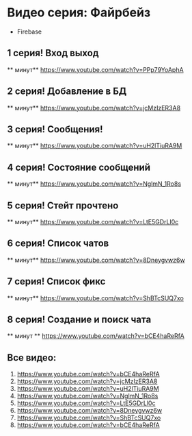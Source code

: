 # Видео серия: Файрбейз
- Firebase

## 1 серия! Вход выход

** минут**
https://www.youtube.com/watch?v=PPp79YoAphA

## 2 серия! Добавление в БД

** минут**
https://www.youtube.com/watch?v=jcMzIzER3A8

## 3 серия! Сообщения!

** минут**
https://www.youtube.com/watch?v=uH2lTiuRA9M

## 4 серия! Состояние сообщений

** минут**
https://www.youtube.com/watch?v=NglmN_1Ro8s

## 5 серия! Стейт прочтено

** минут**
https://www.youtube.com/watch?v=LtE5GDrLl0c

## 6 серия! Список чатов

** минут**
https://www.youtube.com/watch?v=8Dneygvwz6w

## 7 серия! Список фикс

** минут**
https://www.youtube.com/watch?v=ShBTcSUQ7xo

## 8 серия! Создание и поиск чата

** минут **
https://www.youtube.com/watch?v=bCE4haReRfA

## Все видео: 
1. https://www.youtube.com/watch?v=bCE4haReRfA
2. https://www.youtube.com/watch?v=jcMzIzER3A8
3. https://www.youtube.com/watch?v=uH2lTiuRA9M
4. https://www.youtube.com/watch?v=NglmN_1Ro8s
5. https://www.youtube.com/watch?v=LtE5GDrLl0c
6. https://www.youtube.com/watch?v=8Dneygvwz6w
7. https://www.youtube.com/watch?v=ShBTcSUQ7xo
8. https://www.youtube.com/watch?v=bCE4haReRfA


